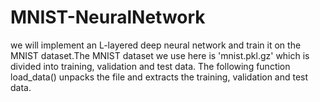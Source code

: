 # MNIST-NeuralNetwork
we will implement an L-layered deep neural network and train it on the MNIST dataset.The MNIST dataset we use here is 'mnist.pkl.gz' which is divided into training, validation and test data. The following function load_data() unpacks the file and extracts the training, validation and test data.
